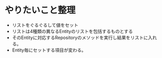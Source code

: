 # やりたいこと整理

- リストをぐるぐるして値をセット
- リストは4種類の異なるEntityのリストを包括するものとする
- そのEntityに対応するRepositoryのメソッドを実行し結果をリストに入れる。
- Entity毎にセットする項目が変わる。